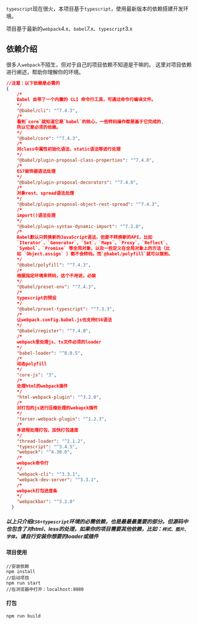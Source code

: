 
`typescript`现在很火，本项目基于`typescript`，使用最新版本的依赖搭建开发环境。


项目基于最新的`webpack`4.x、`babel`7.x、`typescript`3.x

## 依赖介绍
很多人`webpack`不陌生，但对于自己的项目依赖不知道是干嘛的。
这里对项目依赖进行阐述，帮助你理解你的环境。

```json
//注意：以下依赖是必需的
{   
    /*
    Babel 自带了一个内置的 CLI 命令行工具，可通过命令行编译文件。
    */
    "@babel/cli": "^7.4.3", 
    /*
    看到`core`就知道它是`babel`的核心，一些转码操作都是基于它完成的,
    所以它是必须的依赖。
    */
    "@babel/core": "^7.4.3",
    /*
    对class中属性初始化语法、static语法等进行处理
    */
    "@babel/plugin-proposal-class-properties": "^7.4.0",
    /*
    ES7装饰器语法处理
    */
    "@babel/plugin-proposal-decorators": "^7.4.0",
    /*
    对象rest、spread语法处理
    */
    "@babel/plugin-proposal-object-rest-spread": "^7.4.3",
    /*
    import()语法处理
    */
    "@babel/plugin-syntax-dynamic-import": "^7.2.0",
    /*
    Babel默认只转换新的JavaScript语法，但是不转换新的API，比如 
    `Iterator`、`Generator`、`Set`、`Maps`、`Proxy`、`Reflect`、
    `Symbol`、`Promise` 等全局对象，以及一些定义在全局对象上的方法（比
    如 `Object.assign` ）都不会转码。而`@babel/polyfill`就可以做到。
    */
    "@babel/polyfill": "^7.4.3",
    /*
    根据指定环境来转码，这个不用说，必装
    */
    "@babel/preset-env": "^7.4.3",
    /*
    typescript的预设
    */
    "@babel/preset-typescript": "^7.3.3",
    /*
    让webpack.config.babel.js也支持ES6语法
    */
    "@babel/register": "^7.4.0",
    /*
    webpack里处理js、ts文件必须的loader
    */
    "babel-loader": "^8.0.5",
    /*
    动态polyfill
    */
    "core-js": "3",
    /*
    处理html的webpack插件
    */
    "html-webpack-plugin": "^3.2.0",
    /*
    对打包的js进行压缩处理的webapck插件
    */
    "terser-webpack-plugin": "^1.2.3",
    /*
    多进程处理打包，加快打包速度
    */
    "thread-loader": "^2.1.2",
    "typescript": "^3.4.5",
    "webpack": "^4.30.0",
    /*
    webpack命令行
    */
    "webpack-cli": "^3.3.1",
    "webpack-dev-server": "^3.3.1",
    /*
    webpack打包进度条
    */
    "webpackbar": "^3.2.0"
  }
```

##### 以上只介绍`ES6+typescript`环境的必需依赖，也是最最最重要的部分。但源码中也包含了对html、less的处理，如果你的项目需要其他依赖，比如：`样式、图片、字体`，请自行安装你想要的loader或插件

#### 项目使用
```
//安装依赖
npm install
//启动项目
npm run start
//在浏览器中打开：localhost:8080
```
#### 打包
```
npm run build
```
